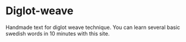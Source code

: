 # Diglot-weave
Handmade text for diglot weave technique. You can learn several basic swedish words in 10 minutes with this site.  
